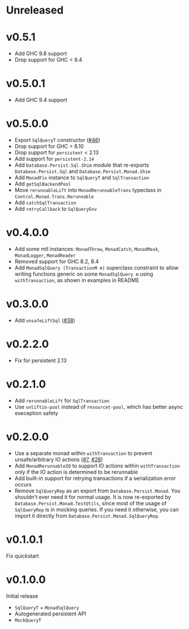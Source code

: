 # Unreleased

# v0.5.1

* Add GHC 9.8 support
* Drop support for GHC < 9.4

# v0.5.0.1

* Add GHC 9.4 support

# v0.5.0.0

* Export `SqlQueryT` constructor ([#46](https://github.com/brandonchinn178/persistent-mtl/pull/46))
* Drop support for GHC < 8.10
* Drop support for `persistent` < 2.13
* Add support for `persistent-2.14`
* Add `Database.Persist.Sql.Shim` module that re-exports `Database.Persist.Sql` and `Database.Persist.Monad.Shim`
* Add `MonadFix` instance to `SqlQueryT` and `SqlTransaction`
* Add `getSqlBackendPool`
* Move `rerunnableLift` into `MonadRerunnableTrans` typeclass in `Control.Monad.Trans.Rerunnable`
* Add `catchSqlTransaction`
* Add `retryCallback` to `SqlQueryEnv`

# v0.4.0.0

* Add some mtl instances: `MonadThrow`, `MonadCatch`, `MonadMask`, `MonadLogger`, `MonadReader`
* Removed support for GHC 8.2, 8.4
* Add `MonadSqlQuery (TransactionM m)` superclass constraint to allow writing functions generic on some `MonadSqlQuery m` using `withTransaction`, as shown in examples in README

# v0.3.0.0

* Add `unsafeLiftSql` ([#38](https://github.com/brandonchinn178/persistent-mtl/pull/38))

# v0.2.2.0

* Fix for persistent 2.13

# v0.2.1.0

* Add `rerunnableLift` for `SqlTransaction`
* Use `unliftio-pool` instead of `resourcet-pool`, which has better async exeception safety

# v0.2.0.0

* Use a separate monad within `withTransaction` to prevent unsafe/arbitrary IO actions ([#7](https://github.com/brandonchinn178/persistent-mtl/issues/7), [#28](https://github.com/brandonchinn178/persistent-mtl/issues/28))
* Add `MonadRerunnableIO` to support IO actions within `withTransaction` only if the IO action is determined to be rerunnable
* Add built-in support for retrying transactions if a serialization error occurs
* Remove `SqlQueryRep` as an export from `Database.Persist.Monad`. You shouldn't ever need it for normal usage. It is now re-exported by `Database.Persist.Monad.TestUtils`, since most of the usage of `SqlQueryRep` is in mocking queries. If you need it otherwise, you can import it directly from `Database.Persist.Monad.SqlQueryRep`.

# v0.1.0.1

Fix quickstart

# v0.1.0.0

Initial release
* `SqlQueryT` + `MonadSqlQuery`
* Autogenerated persistent API
* `MockQueryT`
